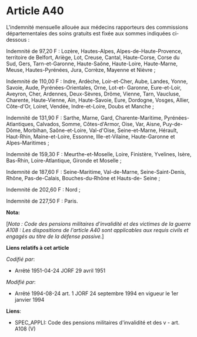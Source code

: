# Article A40

L'indemnité mensuelle allouée aux médecins rapporteurs des commissions départementales des soins gratuits est fixée aux
sommes indiquées ci-dessous :

Indemnité de 97,20 F : Lozère, Hautes-Alpes, Alpes-de-Haute-Provence, territoire de Belfort, Ariège, Lot, Creuse, Cantal,
Haute-Corse, Corse du Sud, Gers, Tarn-et-Garonne, Haute-Saône, Haute-Loire, Haute-Marne, Meuse, Hautes-Pyrénées, Jura,
Corrèze, Mayenne et Nièvre ;

Indemnité de 110,00 F : Indre, Ardèche, Loir-et-Cher, Aube, Landes, Yonne, Savoie, Aude, Pyrénées-Orientales, Orne, Lot-et-
Garonne, Eure-et-Loir, Aveyron, Cher, Ardennes, Deux-Sèvres, Drôme, Vienne, Tarn, Vaucluse, Charente, Haute-Vienne, Ain,
Haute-Savoie, Eure, Dordogne, Vosges, Allier, Côte-d'Or, Loiret, Vendée, Indre-et-Loire, Doubs et Manche ;

Indemnité de 131,90 F : Sarthe, Marne, Gard, Charente-Maritime, Pyrénées-Atlantiques, Calvados, Somme, Côtes-d'Armor, Oise,
Var, Aisne, Puy-de-Dôme, Morbihan, Saône-et-Loire, Val-d'Oise, Seine-et-Marne, Hérault, Haut-Rhin, Maine-et-Loire, Essonne,
Ille-et-Vilaine, Haute-Garonne et Alpes-Maritimes ;

Indemnité de 159,30 F : Meurthe-et-Moselle, Loire, Finistère, Yvelines, Isère, Bas-Rhin, Loire-Atlantique, Gironde et
Moselle ;

Indemnité de 187,60 F : Seine-Maritime, Val-de-Marne, Seine-Saint-Denis, Rhône, Pas-de-Calais, Bouches-du-Rhône et Hauts-de-
Seine ;

Indemnité de 202,60 F : Nord ;

Indemnité de 227,50 F : Paris.

**Nota:**

[*Nota : Code des pensions militaires d'invalidité et des victimes de la guerre A108 : Les dispositions de l'article A40 sont
applicables aux requis civils et engagés au titre de la défense passive.*]

**Liens relatifs à cet article**

_Codifié par_:

  - Arrêté 1951-04-24 JORF 29 avril 1951

_Modifié par_:

  - Arrêté 1994-08-24 art. 1 JORF 24 septembre 1994 en vigueur le 1er janvier 1994

**Liens**:

  - SPEC_APPLI: Code des pensions militaires d'invalidité et des v - art. A108 (V)
